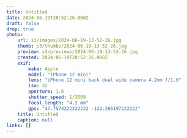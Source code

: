 ```yaml
---
title: Untitled
date: 2024-06-19T20:52:26.000Z
draft: false
drop: true
photo:
    url: s3/images/2024-06-19-13-52-26.jpg
    thumb: s3/thumbs/2024-06-19-13-52-26.jpg
    preview: s3/previews/2024-06-19-13-52-26.jpg
    created: 2024-06-19T20:52:26.000Z
    exif:
        make: Apple
        model: "iPhone 12 mini"
        lens: "iPhone 12 mini back dual wide camera 4.2mm f/1.6"
        iso: 32
        aperture: 1.6
        shutter_speed: 1/3509
        focal_length: "4.2 mm"
        gps: "47.7574222222222 -122.266197222222"
    title: Untitled
    caption: null
links: []
---
```

